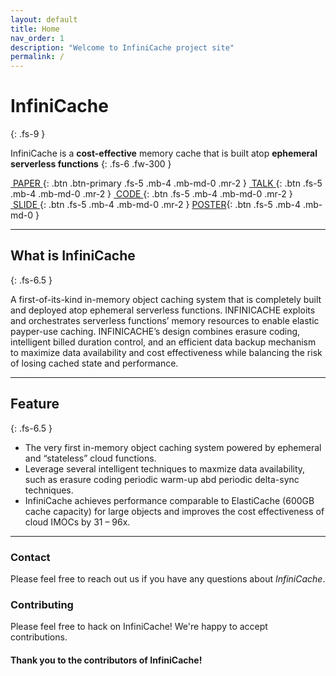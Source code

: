 ```yaml
---
layout: default
title: Home
nav_order: 1
description: "Welcome to InfiniCache project site"
permalink: /
---
```


# InfiniCache
{: .fs-9 }

<!-- Welcome to InfiniCache porject site.
{: .fs-6 .fw-300 }
 -->
InfiniCache is a **cost-effective** memory cache that is built atop **ephemeral serverless functions**
{: .fs-6 .fw-300 }

[&nbsp;PAPER&nbsp;](https://www.usenix.org/system/files/fast20-wang_ao.pdf){: .btn .btn-primary .fs-5 .mb-4 .mb-md-0 .mr-2 } 
[&nbsp;TALK&nbsp;](https://www.youtube.com/watch?v=3_NmYAh5zek&t){: .btn .fs-5 .mb-4 .mb-md-0 .mr-2 } 
[&nbsp;CODE&nbsp;](https://github.com/mason-leap-lab/infinicache){: .btn .fs-5 .mb-4 .mb-md-0 .mr-2 }
[&nbsp;SLIDE&nbsp;](https://www.usenix.org/sites/default/files/conference/protected-files/fast20_slides_wang-ao.pdf){: .btn .fs-5 .mb-4 .mb-md-0 .mr-2 }
[POSTER](https://github.com/mason-leap-lab/infinicache.com/blob/master/docs/infinicache_poster_final.pdf){: .btn .fs-5 .mb-4 .mb-md-0 }

---

## What is InfiniCache
{: .fs-6.5 }

A first-of-its-kind in-memory object caching system that is completely built and deployed atop ephemeral serverless functions. INFINICACHE exploits and orchestrates serverless functions’ memory resources to enable elastic payper-use caching. INFINICACHE’s design combines erasure coding, intelligent billed duration control, and an efficient data backup mechanism to maximize data availability and cost effectiveness while balancing the risk of losing cached state and performance.

---
## Feature
{: .fs-6.5 }

- The very first in-memory object caching system powered by ephemeral and “stateless” cloud functions.
- Leverage several intelligent techniques to maxmize data availability, such as erasure coding periodic warm-up abd periodic delta-sync techniques.
- InfiniCache achieves performance comparable to ElastiCache (600GB cache capacity) for large objects and improves the cost effectiveness of cloud IMOCs by 31 – 96x.

---
### Contact
Please feel free to reach out us if you have any questions about *InfiniCache*.

### Contributing

Please feel free to hack on InfiniCache! We're happy to accept contributions.

#### **Thank you to the contributors of InfiniCache!**

<!-- <ul class="list-style-none">
{% for contributor in site.github.contributors %}
  <li class="d-inline-block mr-1">
     <a href="{{ contributor.html_url }}"><img src="{{ contributor.avatar_url }}" width="32" height="32" alt="{{ contributor.login }}"/></a>
  </li>
{% endfor %}
</ul>
 -->